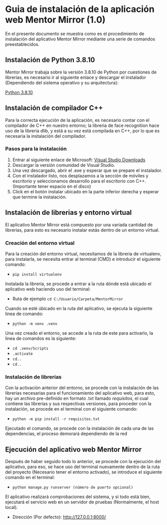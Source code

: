 # Guia de instalación de la aplicación web Mentor Mirror (1.0)
En el presente documento se muestra como es el procedimiento de instalación del aplicativo Mentor Mirror mediante una serie de comandos preestablecidos.

## Instalación de Python 3.8.10
Mentor Mirror trabaja sobre la versión 3.8.10 de Python por cuestiones de librerias, es necesario ir al siguiente enlace y descargar el instalador (Dependiendo del sistema operativo y su arquitectura):

[Python 3.8.10](https://www.python.org/downloads/release/python-3810/)



## Instalación de compilador C++
Para la correcta ejecución de la aplicación, es necesario contar con el compilador de C++ en nuestro entorno; la libreria de face recognition hace uso de la libreria dlib, y está a su vez está compilada en C++, por lo que es necesaria la instalación del compilador.

### Pasos para la instalación
1. Entrar al siguiente enlace de Microsoft: [Visual Studio Downloads](https://visualstudio.microsoft.com/es/downloads/)
2. Descargar la versión comunidad de Visual Studio.
3. Una vez descargado, abrir el .exe y esperar que se prepare el instalador.
4. Con el instalador listo, nos desplazamos a la sección de móviles y escritorio y seleccionamos desarrollo para el escritorio con C++. (Importante tener espacio en el disco)
5. Click en el botón instalar ubicado en la parte inferior derecha y esperar que termine la instalación.

## Instalación de librerias y entorno virtual
El aplicativo Mentor Mirror está compuesto por una variada cantidad de librerias, para esto es necesario instalar estás dentro de un entorno virtual.

### Creación del entorno virtual
Para la creación del entorno virtual, necesitamos de la libreria de virtualenv, para instalarla, se necesita entrar al terminal (CMD) e introducir el siguiente comando:

- `pip install virtualenv`

Instalada la libreria, se procede a entrar a la ruta dónde está ubicado el aplicativo web haciendo uso del terminal:

* Ruta de ejemplo
    `cd C:/Usuario/Carpeta/MentorMirror`

Cuando se esté úbicado en la ruta del aplicativo, se ejecuta la siguiente linea de comando:

- `python -m venv .venv`

Una vez creado el entorno, se accede a la ruta de este para activarlo, la linea de comandos es la siguiente:

- `cd .venv/Scripts`
- `.activate`
- `cd..`
- `cd..`

### Instalación de librerias
Con la activación anterior del entorno, se procede con la instalación de las librerias necesarias para el funcionamiento del aplicativo web, para esto, hay un archivo pre-definido en formato .txt llamado *requisitos*, el cual contiene las librerias y sus respectivas versiones, para proceder con la instalación, se procede en el terminal con el siguiente comando:

- `python -m pip install -r requisitos.txt`

Ejecutado el comando, se procede con la instalación de cada una de las dependencias, el proceso demorará dependiendo de la red

## Ejecución del aplicativo web Mentor Mirror
Después de haber seguido todo lo anterior, se procede con la ejecución del aplicativo, para eso, se hace uso del terminal nuevamente dentro de la ruta del proyecto (Necesario tener el entorno activado), se introduce el siguiente comando en el terminal:

- `python manage.py runserver (número de puerto opcional)`

El aplicativo realizará comprobaciones del sistema, y si todo está bien, ejecutará el servicio web en un servidor de pruebas (Normalmente, el host local).

* Dirección (Por defecto): 
    http://127.0.0.1:8000/
